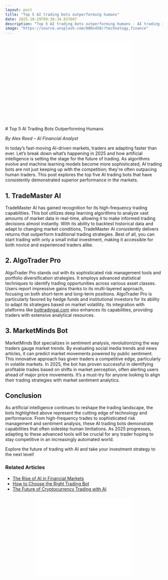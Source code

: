 ```yaml
---
layout: post
title: "Top 5 AI trading bots outperforming humans"
date: 2025-10-29T09:36:34.837607
description: "Top 5 AI trading bots outperforming humans - AI trading insights"
image: "https://source.unsplash.com/800x450/?technology,finance"
---
```

<!-- Ad -->
<div class="ad-banner" style="text-align:center;margin:20px auto;">
  <script async="async" data-cfasync="false"
    src="//pl27891709.effectivegatecpm.com/4955a0184593e15cf0c89752f04aab3a/invoke.js">
  </script>
  <div id="container-4955a0184593e15cf0c89752f04aab3a"></div>
  <iframe src="//pl27891709.effectivegatecpm.com/4955a0184593e15cf0c89752f04aab3a/invoke.js" 
    style="width:300px;height:250px;border:none;overflow:hidden;"></iframe>
</div>
# Top 5 AI Trading Bots Outperforming Humans

*By Alex Reed – AI Financial Analyst*

In today’s fast-moving AI-driven markets, traders are adapting faster than ever. Let’s break down what’s happening in 2025 and how artificial intelligence is setting the stage for the future of trading. As algorithms evolve and machine learning models become more sophisticated, AI trading bots are not just keeping up with the competition; they're often outpacing human traders. This post explores the top five AI trading bots that have consistently demonstrated superior performance in the markets.

## 1. TradeMaster AI

TradeMaster AI has gained recognition for its high-frequency trading capabilities. This bot utilizes deep learning algorithms to analyze vast amounts of market data in real-time, allowing it to make informed trading decisions almost instantly. With its ability to backtest historical data and adapt to changing market conditions, TradeMaster AI consistently delivers returns that outperform traditional trading strategies. Best of all, you can start trading with only a small initial investment, making it accessible for both novice and experienced traders alike.

## 2. AlgoTrader Pro

AlgoTrader Pro stands out with its sophisticated risk management tools and portfolio diversification strategies. It employs advanced statistical techniques to identify trading opportunities across various asset classes. Users report impressive gains thanks to its multi-layered approach, focusing on both short-term and long-term positions. AlgoTrader Pro is particularly favored by hedge funds and institutional investors for its ability to adapt its strategies based on market volatility. Its integration with platforms like [bottradingai.com](https://bottradingai.com) also enhances its capabilities, providing traders with extensive analytical resources.

## 3. MarketMinds Bot

MarketMinds Bot specializes in sentiment analysis, revolutionizing the way traders gauge market trends. By evaluating social media trends and news articles, it can predict market movements powered by public sentiment. This innovative approach has given traders a competitive edge, particularly in volatile markets. In 2025, the bot has proven successful in identifying profitable trades based on shifts in market perception, often alerting users ahead of major price movements. It’s a must-try for anyone looking to align their trading strategies with market sentiment analytics.

## Conclusion

As artificial intelligence continues to reshape the trading landscape, the bots highlighted above represent the cutting edge of technology and performance. From high-frequency trades to sophisticated risk management and sentiment analysis, these AI trading bots demonstrate capabilities that often sidestep human limitations. As 2025 progresses, adapting to these advanced tools will be crucial for any trader hoping to stay competitive in an increasingly automated world.

Explore the future of trading with AI and take your investment strategy to the next level!

### Related Articles

- [The Rise of AI in Financial Markets](#)
- [How to Choose the Right Trading Bot](#)
- [The Future of Cryptocurrency Trading with AI](#)

<!-- Ad -->
<div class="ad-banner" style="text-align:center;margin:20px auto;">
  <script async="async" data-cfasync="false"
    src="//pl27891709.effectivegatecpm.com/4955a0184593e15cf0c89752f04aab3a/invoke.js">
  </script>
  <div id="container-4955a0184593e15cf0c89752f04aab3a"></div>
  <iframe src="//pl27891709.effectivegatecpm.com/4955a0184593e15cf0c89752f04aab3a/invoke.js" 
    style="width:300px;height:250px;border:none;overflow:hidden;"></iframe>
</div>